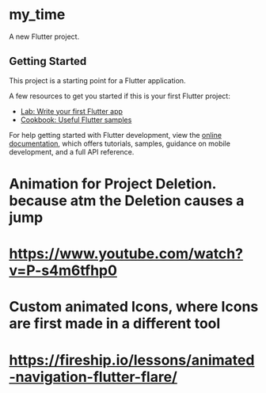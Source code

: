 # my_time

A new Flutter project.

## Getting Started

This project is a starting point for a Flutter application.

A few resources to get you started if this is your first Flutter project:

- [Lab: Write your first Flutter app](https://docs.flutter.dev/get-started/codelab)
- [Cookbook: Useful Flutter samples](https://docs.flutter.dev/cookbook)

For help getting started with Flutter development, view the
[online documentation](https://docs.flutter.dev/), which offers tutorials,
samples, guidance on mobile development, and a full API reference.


# Animation for Project Deletion. because atm the Deletion causes a jump
# https://www.youtube.com/watch?v=P-s4m6tfhp0

# Custom animated Icons, where Icons are first made in a different tool 
# https://fireship.io/lessons/animated-navigation-flutter-flare/